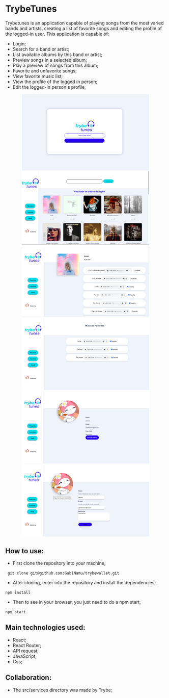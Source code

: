 # TrybeTunes
Trybetunes is an application capable of playing songs from the most varied bands and artists, creating a list of favorite songs and editing the profile of the logged-in user. This application is capable of:
- Login;
- Search for a band or artist;
- List available albums by this band or artist;
- Preview songs in a selected album;
- Play a preview of songs from this album;
- Favorite and unfavorite songs;
- View favorite music list;
- View the profile of the logged in person;
- Edit the logged-in person's profile;

<div align="center" display="inline">
<img src="./src/img/login.png" alt="login" width="400px" heigth="450px">
<img src="./src/img/search.png" alt="wallet" width="400px" heigth="450px">
<img src="./src/img/album.png" alt="login" width="400px" heigth="450px">
<img src="./src/img/favorites.png" alt="wallet" width="400px" heigth="450px">
<img src="./src/img/profile.png" alt="login" width="400px" heigth="450px">
<img src="./src/img/edit.png" alt="wallet" width="400px" heigth="450px">
</div>

## How to use:
- First clone the repository into your machine;

```
 git clone git@github.com:GabiNamu/trybewallet.git
```
- After cloning, enter into the repository and install the dependencies;

```
npm install
```
- Then to see in your browser, you just need to do a npm start;
```
npm start
```
## Main technologies used:
- React;
- React Router;
- API request;
- JavaScript;
- Css;

## Collaboration:
- The src/services directory was made by Trybe;
